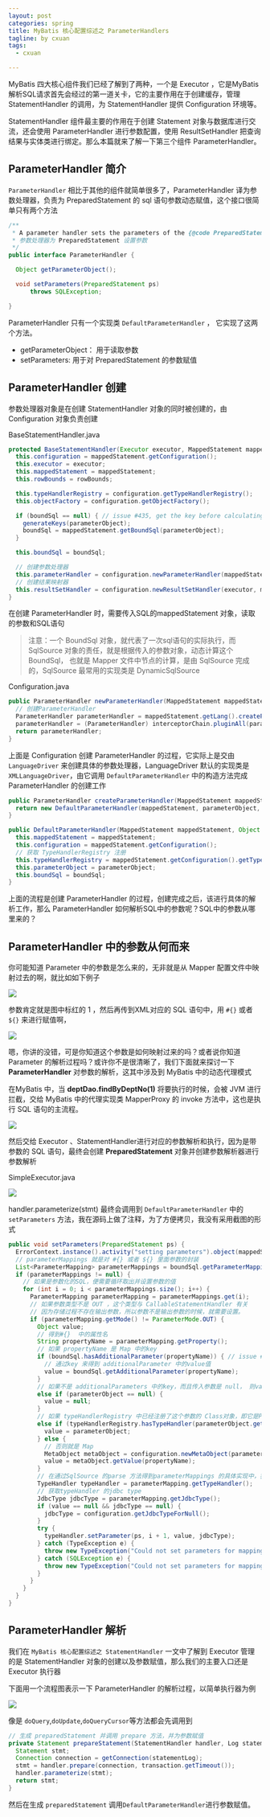 ```yaml
---
layout: post
categories: spring
title: MyBatis 核心配置综述之 ParameterHandlers
tagline: by cxuan
tags: 
  - cxuan

---
```


MyBatis 四大核心组件我们已经了解到了两种，一个是 Executor ，它是MyBatis 解析SQL请求首先会经过的第一道关卡，它的主要作用在于创建缓存，管理 StatementHandler 的调用，为 StatementHandler 提供 Configuration 环境等。

<!--more-->

StatementHandler 组件最主要的作用在于创建 Statement 对象与数据库进行交流，还会使用 ParameterHandler 进行参数配置，使用 ResultSetHandler 把查询结果与实体类进行绑定。那么本篇就来了解一下第三个组件 ParameterHandler。

## ParameterHandler 简介

`ParameterHandler` 相比于其他的组件就简单很多了，ParameterHandler 译为参数处理器，负责为 PreparedStatement 的 sql 语句参数动态赋值，这个接口很简单只有两个方法

```java
/**
 * A parameter handler sets the parameters of the {@code PreparedStatement}
 * 参数处理器为 PreparedStatement 设置参数
 */
public interface ParameterHandler {

  Object getParameterObject();

  void setParameters(PreparedStatement ps)
      throws SQLException;

}
```

ParameterHandler 只有一个实现类 `DefaultParameterHandler` ， 它实现了这两个方法。

* getParameterObject： 用于读取参数
* setParameters: 用于对 PreparedStatement 的参数赋值

## ParameterHandler 创建

参数处理器对象是在创建 StatementHandler 对象的同时被创建的，由 Configuration 对象负责创建

BaseStatementHandler.java

```java
protected BaseStatementHandler(Executor executor, MappedStatement mappedStatement, Object parameterObject, RowBounds rowBounds, ResultHandler resultHandler, BoundSql boundSql) {
  this.configuration = mappedStatement.getConfiguration();
  this.executor = executor;
  this.mappedStatement = mappedStatement;
  this.rowBounds = rowBounds;

  this.typeHandlerRegistry = configuration.getTypeHandlerRegistry();
  this.objectFactory = configuration.getObjectFactory();

  if (boundSql == null) { // issue #435, get the key before calculating the statement
    generateKeys(parameterObject);
    boundSql = mappedStatement.getBoundSql(parameterObject);
  }

  this.boundSql = boundSql;

  // 创建参数处理器
  this.parameterHandler = configuration.newParameterHandler(mappedStatement, parameterObject, boundSql);
  // 创建结果映射器
  this.resultSetHandler = configuration.newResultSetHandler(executor, mappedStatement, rowBounds, parameterHandler, resultHandler, boundSql);
}
```

在创建 ParameterHandler 时，需要传入SQL的mappedStatement 对象，读取的参数和SQL语句

>注意：一个 BoundSql 对象，就代表了一次sql语句的实际执行，而 SqlSource 对象的责任，就是根据传入的参数对象，动态计算这个 BoundSql， 也就是 Mapper 文件中节点的计算，是由 SqlSource 完成的，SqlSource 最常用的实现类是 DynamicSqlSource

Configuration.java

```java
public ParameterHandler newParameterHandler(MappedStatement mappedStatement, Object parameterObject, BoundSql boundSql) {
  // 创建ParameterHandler
  ParameterHandler parameterHandler = mappedStatement.getLang().createParameterHandler(mappedStatement, parameterObject, boundSql);
  parameterHandler = (ParameterHandler) interceptorChain.pluginAll(parameterHandler);
  return parameterHandler;
}
```

上面是 Configuration 创建 ParameterHandler 的过程，它实际上是交由 `LanguageDriver` 来创建具体的参数处理器，LanguageDriver 默认的实现类是 `XMLLanguageDriver`，由它调用 `DefaultParameterHandler` 中的构造方法完成 ParameterHandler 的创建工作

```java
public ParameterHandler createParameterHandler(MappedStatement mappedStatement, Object parameterObject, BoundSql boundSql) {
  return new DefaultParameterHandler(mappedStatement, parameterObject, boundSql);
}

public DefaultParameterHandler(MappedStatement mappedStatement, Object parameterObject, BoundSql boundSql) {
  this.mappedStatement = mappedStatement;
  this.configuration = mappedStatement.getConfiguration();
  // 获取 TypeHandlerRegistry 注册
  this.typeHandlerRegistry = mappedStatement.getConfiguration().getTypeHandlerRegistry();
  this.parameterObject = parameterObject;
  this.boundSql = boundSql;
}
```

上面的流程是创建 ParameterHandler 的过程，创建完成之后，该进行具体的解析工作，那么 ParameterHandler 如何解析SQL中的参数呢？SQL中的参数从哪里来的？

## ParameterHandler 中的参数从何而来

你可能知道 Parameter 中的参数是怎么来的，无非就是从 Mapper 配置文件中映射过去的啊，就比如如下例子

![](http://www.justdojava.com/assets/images/2019/java/image-cxuan/mybatis/parameterhandler/01.png)

参数肯定就是图中标红的 1 ，然后再传到XML对应的 SQL 语句中，用 `#{}` 或者 `${}` 来进行赋值啊，

![](http://www.justdojava.com/assets/images/2019/java/image-cxuan/mybatis/parameterhandler/02.png)

嗯，你讲的没错，可是你知道这个参数是如何映射过来的吗？或者说你知道 Parameter 的解析过程吗？或许你不是很清晰了，我们下面就来探讨一下 **ParameterHandler** 对参数的解析，这其中涉及到 MyBatis 中的动态代理模式

在MyBatis 中，当 **deptDao.findByDeptNo(1)** 将要执行的时候，会被 JVM 进行拦截，交给 MyBatis 中的代理实现类 MapperProxy 的 invoke 方法中，这也是执行 SQL 语句的主流程。

![](http://www.justdojava.com/assets/images/2019/java/image-cxuan/mybatis/parameterhandler/03.png)

然后交给 Executor 、StatementHandler进行对应的参数解析和执行，因为是带参数的 SQL 语句，最终会创建 **PreparedStatement** 对象并创建参数解析器进行参数解析

SimpleExecutor.java

![](http://www.justdojava.com/assets/images/2019/java/image-cxuan/mybatis/parameterhandler/04.png)

handler.parameterize(stmt) 最终会调用到 `DefaultParameterHandler` 中的 `setParameters` 方法，我在源码上做了注释，为了方便拷贝，我没有采用截图的形式

```java
public void setParameters(PreparedStatement ps) {
  ErrorContext.instance().activity("setting parameters").object(mappedStatement.getParameterMap().getId());
  // parameterMappings 就是对 #{} 或者 ${} 里面参数的封装
  List<ParameterMapping> parameterMappings = boundSql.getParameterMappings();
  if (parameterMappings != null) {
    // 如果是参数化的SQL，便需要循环取出并设置参数的值
    for (int i = 0; i < parameterMappings.size(); i++) {
      ParameterMapping parameterMapping = parameterMappings.get(i);
      // 如果参数类型不是 OUT ，这个类型与 CallableStatementHandler 有关
      // 因为存储过程不存在输出参数，所以参数不是输出参数的时候，就需要设置。
      if (parameterMapping.getMode() != ParameterMode.OUT) {
        Object value;
        // 得到#{}  中的属性名
        String propertyName = parameterMapping.getProperty();
        // 如果 propertyName 是 Map 中的key
        if (boundSql.hasAdditionalParameter(propertyName)) { // issue #448 ask first for additional params
          // 通过key 来得到 additionalParameter 中的value值
          value = boundSql.getAdditionalParameter(propertyName);
        }
        // 如果不是 additionalParameters 中的key，而且传入参数是 null， 则value 就是null
        else if (parameterObject == null) {
          value = null;
        }
        // 如果 typeHandlerRegistry 中已经注册了这个参数的 Class对象，即它是Primitive 或者是String 的话
        else if (typeHandlerRegistry.hasTypeHandler(parameterObject.getClass())) {
          value = parameterObject;
        } else {
          // 否则就是 Map
          MetaObject metaObject = configuration.newMetaObject(parameterObject);
          value = metaObject.getValue(propertyName);
        }
        // 在通过SqlSource 的parse 方法得到parameterMappings 的具体实现中，我们会得到parameterMappings的typeHandler
        TypeHandler typeHandler = parameterMapping.getTypeHandler();
        // 获取typeHandler 的jdbc type
        JdbcType jdbcType = parameterMapping.getJdbcType();
        if (value == null && jdbcType == null) {
          jdbcType = configuration.getJdbcTypeForNull();
        }
        try {
          typeHandler.setParameter(ps, i + 1, value, jdbcType);
        } catch (TypeException e) {
          throw new TypeException("Could not set parameters for mapping: " + parameterMapping + ". Cause: " + e, e);
        } catch (SQLException e) {
          throw new TypeException("Could not set parameters for mapping: " + parameterMapping + ". Cause: " + e, e);
        }
      }
    }
  }
}
```

## ParameterHandler 解析

我们在 `MyBatis 核心配置综述之 StatementHandler` 一文中了解到 Executor 管理的是 StatementHandler 对象的创建以及参数赋值，那么我们的主要入口还是 Executor 执行器

下面用一个流程图表示一下 ParameterHandler 的解析过程，以简单执行器为例

![](http://www.justdojava.com/assets/images/2019/java/image-cxuan/mybatis/parameterhandler/05.png)

像是 `doQuery`,`doUpdate`,`doQueryCursor`等方法都会先调用到

```java
// 生成 preparedStatement 并调用 prepare 方法，并为参数赋值
private Statement prepareStatement(StatementHandler handler, Log statementLog) throws SQLException {
  Statement stmt;
  Connection connection = getConnection(statementLog);
  stmt = handler.prepare(connection, transaction.getTimeout());
  handler.parameterize(stmt);
  return stmt;
}
```

然后在生成 `preparedStatement` 调用`DefaultParameterHandler`进行参数赋值。



